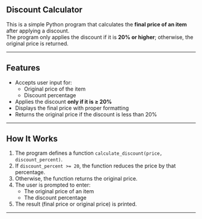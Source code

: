 ##  Discount Calculator

This is a simple Python program that calculates the **final price of an item** after applying a discount.  
The program only applies the discount if it is **20% or higher**; otherwise, the original price is returned.

---

 ##  Features
- Accepts user input for:
  - Original price of the item
  - Discount percentage
- Applies the discount **only if it is ≥ 20%**
- Displays the final price with proper formatting
- Returns the original price if the discount is less than 20%

---

##  How It Works
1. The program defines a function `calculate_discount(price, discount_percent)`.
2. If `discount_percent >= 20`, the function reduces the price by that percentage.
3. Otherwise, the function returns the original price.
4. The user is prompted to enter:
   - The original price of an item
   - The discount percentage
5. The result (final price or original price) is printed.

---

